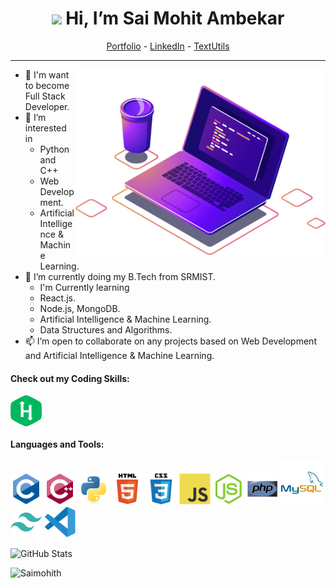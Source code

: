 <!--- Body Begins -->
<h1 align="center"><img src="https://media.giphy.com/media/hvRJCLFzcasrR4ia7z/giphy.gif" height="40px"> Hi, I’m Sai Mohit Ambekar</h1>

<!--- Adding Header Elements -->
<p align="center">
  <a href="https://saimohithambekar.github.io/Portfolio/" target="_blank">Portfolio</a> -
  <a href="https://www.linkedin.com/in/sai-mohit-ambekar-3a91b721a/" target="_blank">LinkedIn</a> -
    <a href="https://saimohithambekar.github.io/TextUtils/" target="_blank">TextUtils</a>

</p>
  
  -----------------------------------------------------------

<img src="https://raw.githubusercontent.com/SaiMohithAmbekar/SaiMohithAmbekar/main/assets/illustration.png" min-width="400px" max-width="400px" width="400px" align="right">

- 👀 I'm want to become Full Stack Developer.
- 💞️ I’m interested in
   <ul><li> Python and C++ </li>
   <li> Web Development. </li>
   <li> Artificial Intelligence & Machine Learning. </li></ul>
- 🌱 I’m currently doing my B.Tech from SRMIST.
   <ul><li> I'm Currently learning </li>
       <li> React.js. </li>
       <li> Node.js, MongoDB. </li>
       <li> Artificial Intelligence & Machine Learning. </li>
       <li> Data Structures and Algorithms. </li></ul>
- 📫 I’m open to collaborate on any projects based on Web Development and Artificial Intelligence & Machine Learning.

<h4>Check out my Coding Skills:</h4>
<p align="left">
  <a href="https://www.hackerrank.com/sa6331" target="_blank" ><img align="center" src="https://raw.githubusercontent.com/SaiMohithAmbekar/SaiMohithAmbekar/main/assets/Hackerrank.png" alt="Saimohith" height="50" width="50" /></a>
</p>

<h4 align="left">Languages and Tools:</h4>
<p align="left"> <a> <img src="https://raw.githubusercontent.com/devicons/devicon/master/icons/c/c-original.svg" alt="C" width="50" height="50"/> </a> <a> <img src="https://raw.githubusercontent.com/devicons/devicon/master/icons/cplusplus/cplusplus-original.svg" alt="Cpp" width="50" height="50"/> </a> <a> <img src="https://raw.githubusercontent.com/devicons/devicon/master/icons/python/python-original.svg" alt="Python" width="50" height="50"/> </a> <a> <img src="https://raw.githubusercontent.com/devicons/devicon/master/icons/html5/html5-original-wordmark.svg" alt="HTML5" width="50" height="50"/> </a> <a> <img src="https://raw.githubusercontent.com/devicons/devicon/master/icons/css3/css3-original-wordmark.svg" alt="CSS3" width="50" height="50"/> </a> <a> <img src="https://raw.githubusercontent.com/devicons/devicon/master/icons/javascript/javascript-original.svg" alt="Js" width="50" height="50"/> </a> <a> <img src="https://raw.githubusercontent.com/devicons/devicon/master/icons/nodejs/nodejs-original.svg" alt="nodejs" width="50" height="50"/> </a> <a> <img src="https://raw.githubusercontent.com/devicons/devicon/master/icons/php/php-original.svg" alt="php" width="50" height="50"/> </a> </a> <a> <img src="https://raw.githubusercontent.com/devicons/devicon/master/icons/mysql/mysql-original-wordmark.svg" alt="mysql" width="70" height="70"/> <a> <img src="https://raw.githubusercontent.com/devicons/devicon/master/icons/tailwindcss/tailwindcss-plain.svg" alt="tailwindcss" width="50" height="50"/> <a> <img src="https://raw.githubusercontent.com/devicons/devicon/master/icons/vscode/vscode-original.svg" alt="vscode" width="50" height="50"/>

![GitHub Stats](https://github-readme-stats.vercel.app/api?username=SaiMohithAmbekar&theme=radical)
<p><img align="left" src="https://github-readme-stats.vercel.app/api/top-langs?username=SaiMohithAmbekar&show_icons=true&locale=en&layout=compact" alt="Saimohith" /></p>
<!---
SaiMohithAmbekar/SaiMohithAmbekar is a ✨ special ✨ repository because its `README.md` (this file) appears on your GitHub profile.
You can click the Preview link to take a look at your changes.
--->
